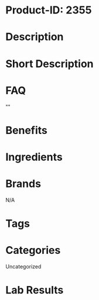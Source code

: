 # Product-ID: 2355

# Description



# Short Description



# FAQ
""

# Benefits



# Ingredients



# Brands

N/A

# Tags



# Categories

Uncategorized

# Lab Results
